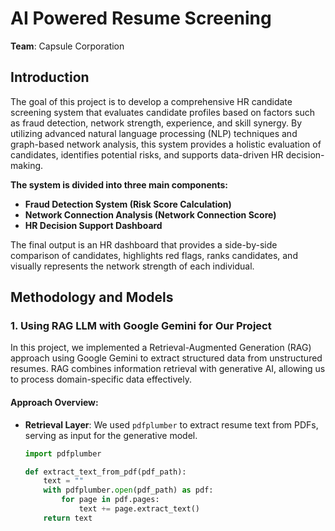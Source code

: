 # AI Powered Resume Screening

**Team**: Capsule Corporation

## Introduction

The goal of this project is to develop a comprehensive HR candidate screening system that evaluates candidate profiles based on factors such as fraud detection, network strength, experience, and skill synergy. By utilizing advanced natural language processing (NLP) techniques and graph-based network analysis, this system provides a holistic evaluation of candidates, identifies potential risks, and supports data-driven HR decision-making.

**The system is divided into three main components:**

- **Fraud Detection System (Risk Score Calculation)**
- **Network Connection Analysis (Network Connection Score)**
- **HR Decision Support Dashboard**

The final output is an HR dashboard that provides a side-by-side comparison of candidates, highlights red flags, ranks candidates, and visually represents the network strength of each individual.

## Methodology and Models

### 1. Using RAG LLM with Google Gemini for Our Project

In this project, we implemented a Retrieval-Augmented Generation (RAG) approach using Google Gemini to extract structured data from unstructured resumes. RAG combines information retrieval with generative AI, allowing us to process domain-specific data effectively.

#### Approach Overview:

- **Retrieval Layer**: We used `pdfplumber` to extract resume text from PDFs, serving as input for the generative model.

  ```python
  import pdfplumber

  def extract_text_from_pdf(pdf_path):
      text = ""
      with pdfplumber.open(pdf_path) as pdf:
          for page in pdf.pages:
              text += page.extract_text()
      return text
